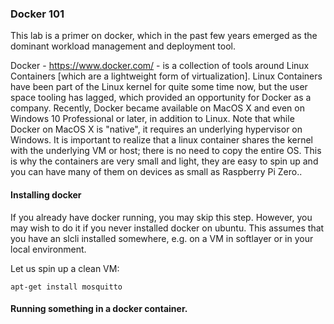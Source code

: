 ### Docker 101
This lab is a primer on docker, which in the past few years emerged as the dominant workload management and deployment tool.

Docker - https://www.docker.com/  - is a collection of tools around Linux Containers [which are a lightweight form of virtualization]. 
Linux Containers have been part of the Linux kernel for quite some time now, but the user space tooling has lagged, which provided 
an opportunity for Docker as a company.  Recently, Docker became available on MacOS X and even on Windows 10 Professional or later, in addition
to Linux. Note that while Docker on MacOS X is "native", it requires an underlying hypervisor on Windows. It is important to realize
that a linux container shares the kernel with the underlying VM or host; there is no need to copy the entire OS.  This is why the containers
are very small and light, they are easy to spin up and you can have many of them on devices as small as Raspberry Pi Zero..

#### Installing docker
If you already have docker running, you may skip this step.  However, you may wish to do it if you never installed docker on ubuntu.
This assumes that you have an slcli installed somewhere, e.g. on a VM in softlayer or in your local environment.

Let us spin up a clean VM:
```
apt-get install mosquitto
```

#### Running something in a docker container.

